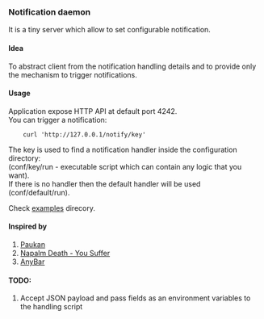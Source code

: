 ### Notification daemon

It is a tiny server which allow to set configurable notification.  

#### Idea
To abstract client from the notification handling details and to provide only the mechanism to trigger notifications.  

#### Usage
Application expose HTTP API at default port 4242.  
You can trigger a notification:
```
    curl 'http://127.0.0.1/notify/key'
```
The key is used to find a notification handler inside the configuration directory:  
(conf/key/run - executable script which can contain any logic that you want).  
If there is no handler then the default handler will be used (conf/default/run).  

Check [examples](https://github.com/yantonov/ntfd/tree/master/examples/) direcory.

#### Inspired by
1. [Paukan](https://youtu.be/n1Fsz-I8Qag?t=285)
2. [Napalm Death - You Suffer](https://www.youtube.com/watch?v=ybGOT4d2Hs8)
3. [AnyBar](https://github.com/tonsky/AnyBar)

#### TODO:
1. Accept JSON payload and pass fields as an environment variables to the handling script
